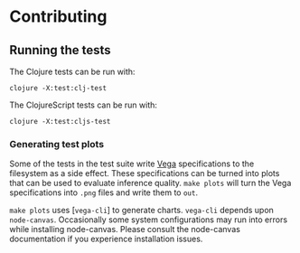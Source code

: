 # Contributing

## Running the tests

The Clojure tests can be run with:

```
clojure -X:test:clj-test
```

The ClojureScript tests can be run with:

```
clojure -X:test:cljs-test
```

### Generating test plots

Some of the tests in the test suite write [Vega](https://vega.github.io/vega/) specifications to the filesystem as a side effect. These specifications can be turned into plots that can be used to evaluate inference quality. `make plots` will turn the Vega specifications into `.png` files and write them to `out`.

`make plots` uses [`vega-cli`] to generate charts. `vega-cli` depends upon `node-canvas`. Occasionally some system configurations may run into errors while installing node-canvas. Please consult the node-canvas documentation if you experience installation issues.
